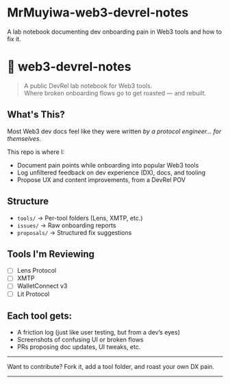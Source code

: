 # MrMuyiwa-web3-devrel-notes
A lab notebook documenting dev onboarding pain in Web3 tools and how to fix it.
# 🧪 web3-devrel-notes

> A public DevRel lab notebook for Web3 tools.  
> Where broken onboarding flows go to get roasted — and rebuilt.

## What's This?

Most Web3 dev docs feel like they were written *by a protocol engineer... for themselves.*

This repo is where I:
- Document pain points while onboarding into popular Web3 tools
- Log unfiltered feedback on dev experience (DX), docs, and tooling
- Propose UX and content improvements, from a DevRel POV

## Structure

- `tools/` → Per-tool folders (Lens, XMTP, etc.)
- `issues/` → Raw onboarding reports
- `proposals/` → Structured fix suggestions

## Tools I'm Reviewing

- [ ] Lens Protocol
- [ ] XMTP
- [ ] WalletConnect v3
- [ ] Lit Protocol

## Each tool gets:
- A friction log (just like user testing, but from a dev’s eyes)
- Screenshots of confusing UI or broken flows
- PRs proposing doc updates, UI tweaks, etc.

---

Want to contribute? Fork it, add a tool folder, and roast your own DX pain.

---
